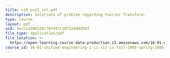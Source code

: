 ```yaml
---
title: s16_ps13_sol.pdf
description: Solutions of problem regarding Fourier Transform.
type: course
layout: pdf
uid: 3eccca20b526c76f497c107324d0d503
file_type: application/pdf
file_location: >-
  https://open-learning-course-data-production.s3.amazonaws.com/16-01-unified-engineering-i-ii-iii-iv-fall-2005-spring-2006/3eccca20b526c76f497c107324d0d503_s16_ps13_sol.pdf
course_id: 16-01-unified-engineering-i-ii-iii-iv-fall-2005-spring-2006
---
```

